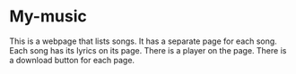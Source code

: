 # My-music
This is a webpage that lists songs.
It has a separate page for each song.
Each song has its lyrics on its page.
There is a player on the page.
There is a download button for each page.
